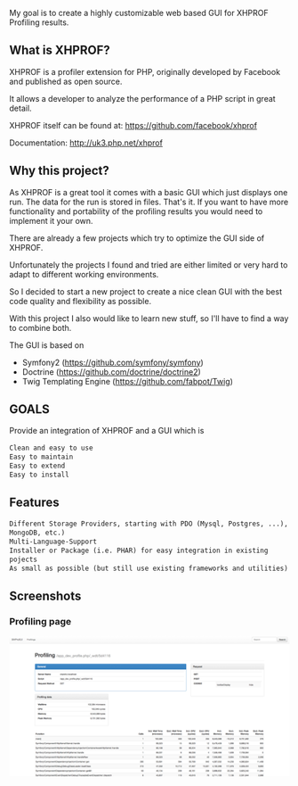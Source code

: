 My goal is to create a highly customizable web based GUI for XHPROF Profiling results.

## What is XHPROF?

XHPROF is a profiler extension for PHP, originally developed by Facebook and published as open source.

It allows a developer to analyze the performance of a PHP script in great detail.

XHPROF itself can be found at: https://github.com/facebook/xhprof

Documentation: http://uk3.php.net/xhprof

## Why this project?

As XHPROF is a great tool it comes with a basic GUI which just displays one run. The data for the run is stored in files. That's it. If you want to have more functionality and portability of the profiling results you would need to implement it your own.

There are already a few projects which try to optimize the GUI side of XHPROF.

Unfortunately the projects I found and tried are either limited or very hard to adapt to different working environments.

So I decided to start a new project to create a nice clean GUI with the best code quality and flexibility as possible.

With this project I also would like to learn new stuff, so I'll have to find a way to combine both.

The GUI is based on 

 * Symfony2 (https://github.com/symfony/symfony)
 * Doctrine (https://github.com/doctrine/doctrine2)
 * Twig Templating Engine (https://github.com/fabpot/Twig)

## GOALS

Provide an integration of XHPROF and a GUI which is

    Clean and easy to use
    Easy to maintain
    Easy to extend
    Easy to install

## Features

    Different Storage Providers, starting with PDO (Mysql, Postgres, ...), MongoDB, etc.)
    Multi-Language-Support
    Installer or Package (i.e. PHAR) for easy integration in existing pojects
    As small as possible (but still use existing frameworks and utilities)

## Screenshots

### Profiling page

![](screenshots/profiling-view-wip.png)
